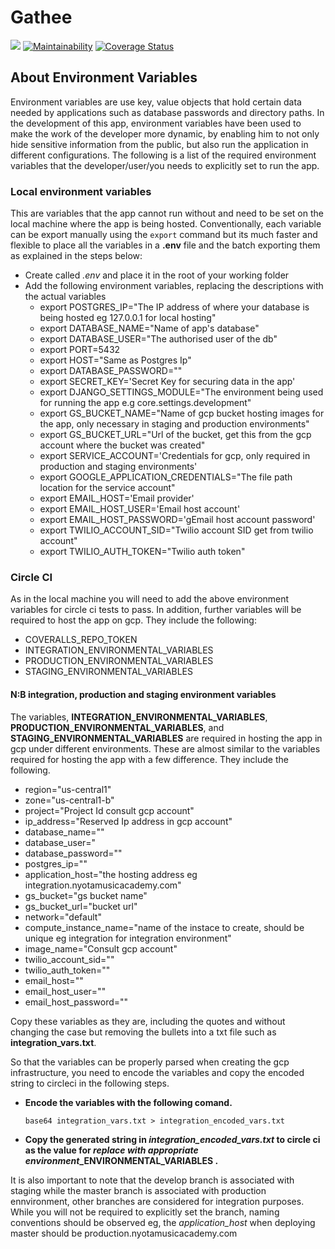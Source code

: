 # Gathee

[![](https://img.shields.io/badge/Protected_by-Hound-a873d1.svg)](https://houndci.com) [![Maintainability](https://api.codeclimate.com/v1/badges/988f7f01d9bb391751b1/maintainability)](https://codeclimate.com/github/xcixor/gathee/maintainability) [![Coverage Status](https://coveralls.io/repos/github/xcixor/gathee/badge.svg)](https://coveralls.io/github/xcixor/gathee)


## About Environment Variables
Environment variables are use key, value objects that hold certain data needed by applications such as database passwords and directory paths.
In the development of this app, environment variables have been used to make the work of the developer more dynamic, by enabling him to not only hide sensitive information from the public, but also run the application in different configurations.
The following is a list of the required environment variables that the developer/user/you needs to explicitly set to run the app.

### Local environment variables
This are variables that the app cannot run without and need to be set on the local machine where the app is being hosted. Conventionally, each variable can be export manually using the ```export``` command but its much faster and flexible to place all the variables in a **.env** file and the batch exporting them as explained in the steps below:
- Create called *.env* and place it in the root of your working folder
- Add the following environment variables, replacing the descriptions with the actual variables
    - export POSTGRES_IP="The IP address of where your database is being hosted eg 127.0.0.1 for local hosting"
    - export DATABASE_NAME="Name of app's database"
    - export DATABASE_USER="The authorised user of the db"
    - export PORT=5432
    - export HOST="Same as Postgres Ip"
    - export DATABASE_PASSWORD=""
    - export SECRET_KEY='Secret Key for securing data in the app'
    - export DJANGO_SETTINGS_MODULE="The environment being used for running the app e.g core.settings.development"
    - export GS_BUCKET_NAME="Name of gcp bucket hosting images for the app, only necessary in staging and production environments"
    - export GS_BUCKET_URL="Url of the bucket, get this from the gcp account where the bucket was created"
    - export SERVICE_ACCOUNT='Credentials for gcp, only required in production and staging environments'
    - export GOOGLE_APPLICATION_CREDENTIALS="The file path location for the service account"
    - export EMAIL_HOST='Email provider'
    - export EMAIL_HOST_USER='Email host account'
    - export EMAIL_HOST_PASSWORD='gEmail host account password'
    - export TWILIO_ACCOUNT_SID="Twilio account SID get from twilio account"
    - export TWILIO_AUTH_TOKEN="Twilio auth token"


### Circle CI
As in the local machine you will need to add the above environment variables for circle ci tests to pass. In addition, further variables will be required to host the app on gcp. They include the following:

- COVERALLS_REPO_TOKEN
- INTEGRATION_ENVIRONMENTAL_VARIABLES
- PRODUCTION_ENVIRONMENTAL_VARIABLES
- STAGING_ENVIRONMENTAL_VARIABLES

#### N:B integration, production and staging environment variables
The variables, **INTEGRATION_ENVIRONMENTAL_VARIABLES**, **PRODUCTION_ENVIRONMENTAL_VARIABLES**, and **STAGING_ENVIRONMENTAL_VARIABLES** are required in hosting the app in gcp under different environments. These are almost similar to the variables required for hosting the app with a few difference. They include the following.

- region="us-central1"
- zone="us-central1-b"
- project="Project Id consult gcp account"
- ip_address="Reserved Ip address in gcp account"
- database_name=""
- database_user="
- database_password=""
- postgres_ip=""
- application_host="the hosting address eg integration.nyotamusicacademy.com"
- gs_bucket="gs bucket name"
- gs_bucket_url="bucket url"
- network="default"
- compute_instance_name="name of the instace to create, should be unique eg integration for integration environment"
- image_name="Consult gcp account"
- twilio_account_sid=""
- twilio_auth_token=""
- email_host=""
- email_host_user=""
- email_host_password=""

Copy these variables as they are, including the quotes and without changing the case but removing the bullets into a txt file such as **integration_vars.txt**.

So that the variables can be properly parsed when creating the gcp infrastructure, you need to encode the variables and copy the encoded string to circleci in the following steps.

- **Encode the variables with the following comand.**

    ```base64 integration_vars.txt > integration_encoded_vars.txt ```

- **Copy the generated string in *integration_encoded_vars.txt* to circle ci as the value for *replace with appropriate environment*_ENVIRONMENTAL_VARIABLES .**

It is also important to note that the develop branch is associated with staging while the master branch is associated with production ennvironment, other branches are considered for integration purposes. While you will not be required to explicitly set the branch, naming conventions should be observed eg, the *application_host* when deploying master should be production.nyotamusicacademy.com